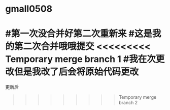 # gmall0508
#第一次没合并好第二次重新来
#这是我的第二次合并哦哦提交
<<<<<<<<< Temporary merge branch 1
#我在次更改但是我改了后会将原始代码更改
=========
更新后
>>>>>>>>> Temporary merge branch 2
